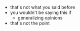 - that's not what you said before
- you wouldn't be saying this if
	- generalizing opinions
- that's not the point 
